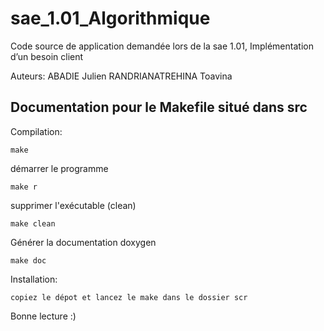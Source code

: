 # sae_1.01_Algorithmique

Code source de application demandée lors de la sae 1.01, Implémentation d’un besoin client 


Auteurs: 
ABADIE Julien
RANDRIANATREHINA Toavina

## Documentation pour le Makefile situé dans src
Compilation:

    make
démarrer le programme

    make r
supprimer l'exécutable (clean)

    make clean 
Générer la documentation doxygen

    make doc

Installation:

    copiez le dépot et lancez le make dans le dossier scr


Bonne lecture :)